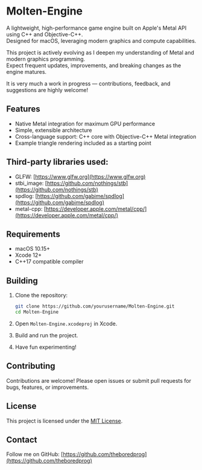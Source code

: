 # Molten-Engine

A lightweight, high-performance game engine built on Apple's Metal API using C++ and Objective-C++.  
Designed for macOS, leveraging modern graphics and compute capabilities.

This project is actively evolving as I deepen my understanding of Metal and modern graphics programming.  
Expect frequent updates, improvements, and breaking changes as the engine matures.  

It is very much a work in progress — contributions, feedback, and suggestions are highly welcome!

## Features

- Native Metal integration for maximum GPU performance  
- Simple, extensible architecture  
- Cross-language support: C++ core with Objective-C++ Metal integration  
- Example triangle rendering included as a starting point

## Third-party libraries used:

- GLFW: [https://www.glfw.org](https://www.glfw.org)
- stbi_image: [https://github.com/nothings/stb](https://github.com/nothings/stb)
- spdlog: [https://github.com/gabime/spdlog](https://github.com/gabime/spdlog)
- metal-cpp: [https://developer.apple.com/metal/cpp/](https://developer.apple.com/metal/cpp/)

## Requirements

- macOS 10.15+  
- Xcode 12+  
- C++17 compatible compiler  

## Building

1. Clone the repository: 

   ```bash
   git clone https://github.com/yourusername/Molten-Engine.git
   cd Molten-Engine
   ```

2. Open `Molten-Engine.xcodeproj` in Xcode.

3. Build and run the project.

4. Have fun experimenting!

## Contributing

Contributions are welcome! Please open issues or submit pull requests for bugs, features, or improvements.

## License

This project is licensed under the [MIT License](LICENSE).

## Contact
  
Follow me on GitHub: [https://github.com/theboredprog](https://github.com/theboredprog)